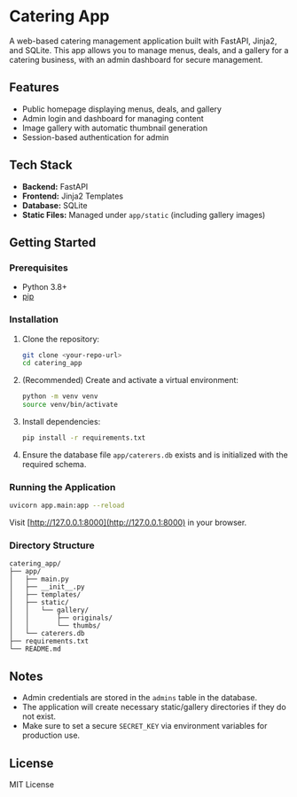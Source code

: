 # Catering App

A web-based catering management application built with FastAPI, Jinja2, and SQLite. This app allows you to manage menus, deals, and a gallery for a catering business, with an admin dashboard for secure management.

## Features
- Public homepage displaying menus, deals, and gallery
- Admin login and dashboard for managing content
- Image gallery with automatic thumbnail generation
- Session-based authentication for admin

## Tech Stack
- **Backend:** FastAPI
- **Frontend:** Jinja2 Templates
- **Database:** SQLite
- **Static Files:** Managed under `app/static` (including gallery images)

## Getting Started

### Prerequisites
- Python 3.8+
- [pip](https://pip.pypa.io/en/stable/)

### Installation
1. Clone the repository:
   ```bash
   git clone <your-repo-url>
   cd catering_app
   ```
2. (Recommended) Create and activate a virtual environment:
   ```bash
   python -m venv venv
   source venv/bin/activate
   ```
3. Install dependencies:
   ```bash
   pip install -r requirements.txt
   ```
4. Ensure the database file `app/caterers.db` exists and is initialized with the required schema.

### Running the Application
```bash
uvicorn app.main:app --reload
```
Visit [http://127.0.0.1:8000](http://127.0.0.1:8000) in your browser.

### Directory Structure
```
catering_app/
├── app/
│   ├── main.py
│   ├── __init__.py
│   ├── templates/
│   ├── static/
│   │   └── gallery/
│   │       ├── originals/
│   │       └── thumbs/
│   └── caterers.db
├── requirements.txt
└── README.md
```

## Notes
- Admin credentials are stored in the `admins` table in the database.
- The application will create necessary static/gallery directories if they do not exist.
- Make sure to set a secure `SECRET_KEY` via environment variables for production use.

## License
MIT License
